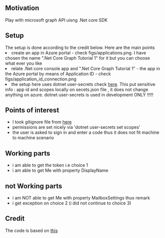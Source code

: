 <h2>Motivation</h2>
Play with microsoft graph API uisng .Net core SDK

<h2>Setup</h2>
The setup is done according to the credit below. Here are the main points
<ui>
<li>create an app in Azure portal - check figs/applications.png. I have chosen the name ".Net Core Graph Tutorial 1" for it but you can choose what ever you like</li>
<li>relate .Net core console app and ".Net Core Graph Tutorial 1" - the app in the Azure portal by means of Application ID - check figs/application_id_connection.png</li>
<li>the setup here uses dotnet user-secrets check <a href='https://docs.microsoft.com/en-us/graph/tutorials/dotnet-core?tutorial-step=3'>here</a>. This put sensitive info : app id and scopes locally on secets.json file , it does not change anything on azure. dotnet user-secrets is used in development ONLY !!!!!</li>
</ui>


<h2>Points of interest</h2>
<ul>
<li>I took gitignore file from <a href='https://github.com/dotnet/core/blob/main/.gitignore'>here</a></li>
<li>permissions are set nicely via 'dotnet user-secrets set scopes'</li>
<li>the user is asked to sign in and enter a code thus it does not fit machine to machine scenario</li>
</ul>


<h2>Working parts</h2>
<ul>
<li>i am able to get the token i.e choice 1</li>
<li>i am able to get Me with property DisplayName</li>
</ul>

<h2>not Working parts</h2>
<ul>
<li>i am NOT able to get Me with property MailboxSettings thus remark</li>
<li>i get exception on choice 2 (i did not continue to choice 3)</li>
</ul>


<h2>Credit</h2>
The code is based on <a href='https://docs.microsoft.com/en-us/graph/tutorials/dotnet-core'>this</a>